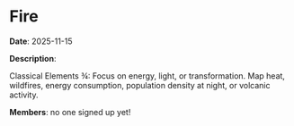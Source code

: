 # Fire

**Date**: 2025-11-15

**Description**:

Classical Elements ¾: Focus on energy, light, or transformation. Map heat, wildfires, energy consumption, population density at night, or volcanic activity.

**Members**: no one signed up yet!
